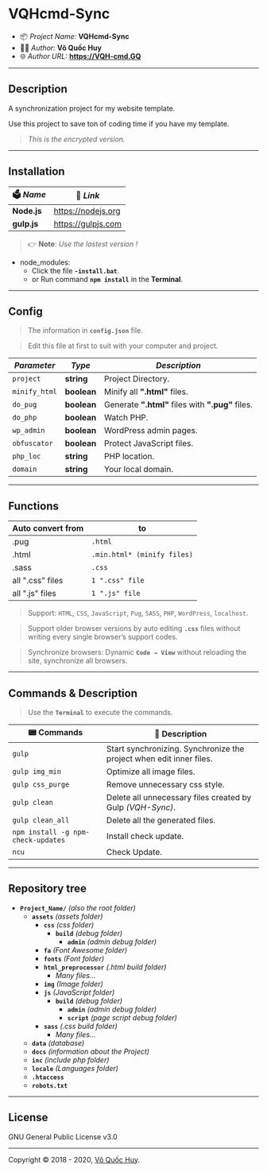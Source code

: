 # VQHcmd-Sync

- 📦 *Project Name:* **VQHcmd-Sync**
- 👨‍💻 *Author:* **Võ Quốc Huy**
- 🌐 *Author URL:* **https://VQH-cmd.GQ**

________________________________________________________________

## Description

A synchronization project for my website template.

Use this project to save ton of coding time if you have my template.

> *This is the encrypted version.*

________________________________________________________________

## Installation

🗳 *Name*	| 🔗 *Link*
--------	| --------
**Node.js**	| https://nodejs.org
**gulp.js**	| https://gulpjs.com

> 👉 **Note**: *Use the lastest version !*

+ node_modules:
	- Click the file **`-install.bat`**.
	- or Run command **`npm install`** in the **Terminal**.

________________________________________________________________

## Config

> The information in **`config.json`** file.

> Edit this file at first to suit with your computer and project.

*Parameter*		|  *Type*		| *Description*
--------		| --------		| --------
`project`		| **string**	| Project Directory.
`minify_html`	| **boolean**	| Minify all **".html"** files.
`do_pug`		| **boolean**	| Generate **".html"** files with **".pug"** files.
`do_php`		| **boolean**	| Watch PHP.
`wp_admin`		| **boolean**	| WordPress admin pages.
`obfuscator`	| **boolean**	| Protect JavaScript files.
`php_loc`		| **string**	| PHP location.
`domain`		| **string**	| Your local domain.

________________________________________________________________

## Functions

Auto convert from	| to
--------			| --------
.pug				| `.html`
.html				| `.min.html* (minify files)`
.sass				| `.css`
all ".css" files	| `1 ".css" file`
all ".js" files		| `1 ".js" file`

> Support: `HTML`, `CSS`, `JavaScript`, `Pug`, `SASS`, `PHP`, `WordPress`, `localhost`.

> Support older browser versions by auto editing **`.css`** files without writing every single browser’s support codes.

> Synchronize browsers: Dynamic **`Code → View`** without reloading the site, synchronize all browsers.

________________________________________________________________

## Commands & Description

> Use the **`Terminal`** to execute the commands.

📟 Commands			| 📝 Description
--------			| --------
`gulp`				| Start synchronizing. Synchronize the project when edit inner files.
`gulp img_min`		| Optimize all image files.
`gulp css_purge`	| Remove unnecessary css style.
`gulp clean`		| Delete all unnecessary files created by Gulp *(VQH-Sync)*.
`gulp clean_all`	| Delete all the generated files.
`npm install -g npm-check-updates`	| Install check update.
`ncu`				| Check Update.

________________________________________________________________

## Repository tree

+ **`Project_Name/`** *(also the root folder)*
	- **`assets`** *(assets folder)*
		- **`css`** *(css folder)*
			- **`build`** *(debug folder)*
				- **`admin`** *(admin debug folder)*
		- **`fa`** *(Font Awesome folder)*
		- **`fonts`** *(Font folder)*
		- **`html_preprocessor`** *(.html build folder)*
			- *Many files...*
		- **`img`** *(Image folder)*
		- **`js`** *(JavaScript folder)*
			- **`build`** *(debug folder)*
				- **`admin`** *(admin debug folder)*
				- **`script`** *(page script debug folder)*
		- **`sass`** *(.css build folder)*
			- *Many files...*
	- **`data`** *(database)*
	- **`docs`** *(information about the Project)*
	- **`inc`** *(include php folder)*
	- **`locale`** *(Languages folder)*
	- **`.htaccess`**
	- **`robots.txt`**

________________________________________________________________

## License

GNU General Public License v3.0

________________________________________________________________

Copyright © 2018 - 2020, [Võ Quốc Huy](https://VQH-cmd.GQ).